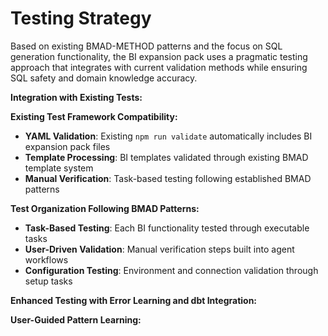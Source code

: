 # Testing Strategy

Based on existing BMAD-METHOD patterns and the focus on SQL generation functionality, the BI expansion pack uses a pragmatic testing approach that integrates with current validation methods while ensuring SQL safety and domain knowledge accuracy.

**Integration with Existing Tests:**

**Existing Test Framework Compatibility:**
- **YAML Validation**: Existing `npm run validate` automatically includes BI expansion pack files
- **Template Processing**: BI templates validated through existing BMAD template system
- **Manual Verification**: Task-based testing following established BMAD patterns

**Test Organization Following BMAD Patterns:**
- **Task-Based Testing**: Each BI functionality tested through executable tasks
- **User-Driven Validation**: Manual verification steps built into agent workflows
- **Configuration Testing**: Environment and connection validation through setup tasks

**Enhanced Testing with Error Learning and dbt Integration:**

**User-Guided Pattern Learning:**
```bash